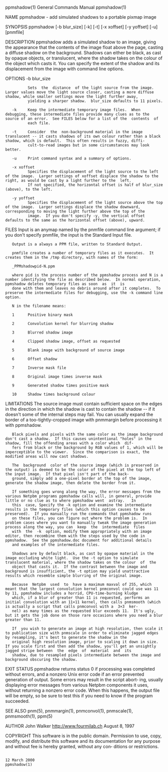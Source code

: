 ppmshadow(1)                                                                            General Commands Manual                                                                           ppmshadow(1)

NAME
       ppmshadow - add simulated shadows to a portable pixmap image

SYNOPSIS
       ppmshadow [-b blur_size] [-k] [-t] [-x xoffset] [-y yoffset] [-u] [pnmfile]

DESCRIPTION
       ppmshadow  adds  a  simulated shadow to an image, giving the appearance that the contents of the image float above the page, casting a diffuse shadow on the background.  Shadows can either be
       black, as cast by opaque objects, or translucent, where the shadow takes on the colour of the object which casts it.  You can specify the extent of the shadow and its  displacement  from  the
       image with command line options.

OPTIONS
       -b blur_size

              Sets  the  distance  of the light source from the image.  Larger values move the light source closer, casting a more diffuse shadow, while smaller settings move the light further away,
              yielding a sharper shadow.  blur_size defaults to 11 pixels.

       -k     Keep the intermediate temporary image files.  When debugging, these intermediate files provide many clues as to the source of an error.  See FILES below for a list of the  contents  of
              each file.

       -t     Consider  the  non-background material in the image translucent -- it casts shadows of its own colour rather than a black shadow, which is default.  This often results in fuzzy, diffi‐
              cult-to-read images but in some circumstances may look better.

       -u     Print command syntax and a summary of options.

       -x xoffset
              Specifies the displacement of the light source to the left of the image.  Larger settings of xoffset displace the shadow to the right, as would be cast by a light further to the  left.
              If not specified, the horizontal offset is half of blur_size (above), to the left.

       -y yoffset
              Specifies the displacement of the light source above the top of the image.  Larger settings displace the shadow downward, corresponding to moving the light further above the top of the
              image.  If you don't specify -y, the vertical offset defaults to the same as the horizontal offset (above), upward.

FILES
       Input is an anymap named by the pnmfile command line argument; if you don't specify pnmfile, the input is the Standard Input file.

       Output is a always a PPM file, written to Standard Output.

       pnmfile creates a number of temporary files as it executes.  It creates them in the /tmp directory, with names of the form:

       _PPMshadowpid-N.ppm

       where pid is the process number of the ppmshadow process and N is a number identifying the file as described below.  In normal operation, ppmshadow deletes temporary files as soon  as  it  is
       done with them and leaves no debris around after it completes.  To preserve the intermediate files for debugging, use the -k command line option.

       N in the filename means:

       1      Positive binary mask

       2      Convolution kernel for blurring shadow

       3      Blurred shadow image

       4      Clipped shadow image, offset as requested

       5      Blank image with background of source image

       6      Offset shadow

       7      Inverse mask file

       8      Original image times inverse mask

       9      Generated shadow times positive mask

       10     Shadow times background colour

LIMITATIONS
       The  source  image must contain sufficient space on the edges in the direction in which the shadow is cast to contain the shadow -- if it doesn't some of the internal steps may fail.  You can
       usually expand the border of a too-tightly-cropped image with pnmmargin before processing it with ppmshadow.

       Black pixels and pixels with the same color as the image background don't cast a shadow.  If this causes unintentional "holes" in the shadow, fill the offending areas with a color which  dif‐
       fers from black or the background by RGB values of 1, which will be imperceptible to the viewer.  Since the comparison is exact, the modified areas will now cast shadows.

       The  background  color of the source image (which is preserved in the output) is deemed to be the color of the pixel at the top left of the input image.  If that pixel isn't part of the back‐
       ground, simply add a one-pixel border at the top of the image, generate the shadow image, then delete the border from it.

       If something goes wrong along the way, the error messages from the various Netpbm programs ppmshadow calls will, in general, provide little or no clue as to where ppmshadow went  astray.   In
       this  case, Specify the -k option and examine the intermediate results in the temporary files (which this option causes to be preserved).  If you manually run the commands that ppmshadow runs
       on these files, you can figure out where the problem is.  In problem cases where you want to manually tweak the image generation process along the way, you can  keep  the  intermediate  files
       with  the  -k  option, modify them appropriately with an image editor, then recombine them with the steps used by the code in ppmshadow.  See the ppmshadow.doc document for additional details
       and examples of the intermediate files.

       Shadows are by default black, as cast by opaque material in the image occluding white light.  Use the -t option to simulate translucent material, where the shadow takes on the colour  of  the
       object that casts it.  If the contrast between the image and background is insufficient, the -t option may yield unattractive results which resemble simple blurring of the original image.

       Because  Netpbm  used  to  have a maximum maxval of 255, which meant that the largest convolution kernel pnmconvol could use was 11 by 11, ppmshadow includes a horrid, CPU-time-burning kludge
       which, if a blur of greater than 11 is requested, performs an initial convolution with an 11×11 kernel, then calls pnmsmooth (which is actually a script that calls pnmconvol with a  3×3  ker‐
       nel) as many times as the requested blur exceeds 11.  It's ugly, but it gets the job done on those rare occasions where you need a blur greater than 11.

       If  you wish to generate an image at high resolution, then scale it to publication size with pnmscale in order to eliminate jagged edges by resampling, it's best to generate the shadow in the
       original high resolution image, prior to scaling it down in size.  If you scale first and then add the shadow, you'll get an unsightly jagged stripe between  the  edge  of  material  and  its
       shadow, due to resampled pixels intermediate between the image and background obscuring the shadow.

EXIT STATUS
       ppmshadow  returns  status 0 if processing was completed without errors, and a nonzero Unix error code if an error prevented generation of output.  Some errors may result in the script abort‐
       ing, usually displaying error messages from various Netpbm components it uses, without returning a nonzero error code.  When this happens, the output file will be empty, so be  sure  to  test
       this if you need to know if the program succeeded.

SEE ALSO
       pnm(5), pnmmargin(1), pnmconvol(1), pnmscale(1), pnmsmooth(1), ppm(5)

AUTHOR
       John Walker <http://www.fourmilab.ch> August 8, 1997

COPYRIGHT
       This software is in the public domain.  Permission to use, copy, modify, and distribute this software and its documentation for any purpose and without fee is hereby granted, without any con‐
       ditions or restrictions.

                                                                                             12 March 2000                                                                                ppmshadow(1)
